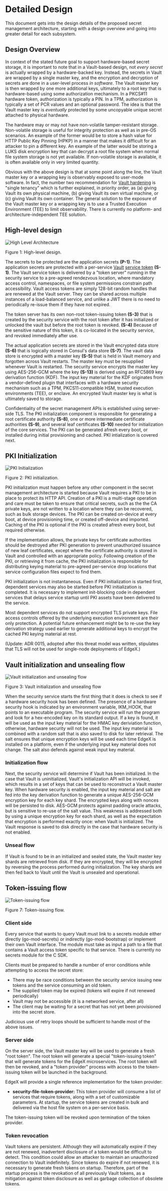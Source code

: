 # Detailed Design

This document gets into the design details of the proposed secret management architecture, starting with a design overview and going into greater detail for each subsystem.

## Design Overview

In context of the stated future goal to support hardware-based secret storage, it is important to note that in a Vault-based design, not _every secret_ is actually wrapped by a hardware-backed key.
Instead, the secrets in Vault are wrapped by a single master key, and the encryption and decryption of secrets are done in a user-level process _in software_.
The Vault master key is then wrapped by one more additional keys, ultimately to a root key that is hardware-based using some authorization mechanism.
In a PKCS#11 hardware token, authorization is typically a PIN.
In a TPM, authorization is typically a set of PCR values and an optional password.
The idea is that the Vault master key is _eventually_ protected by some uncopyable unique secret attached to physical hardware.

The hardware may or may not have non-volatile tamper-resistant storage.  Non-volatile storage is useful for integrity protection as well as in pre-OS scenarios.  An example of the former would be to store a hash value for HTTP Public Key Pinning (HPKP) in a manner that makes it difficult for an attacker to pin a different key.  An example of the latter would be storing a LUKS disk encryption key that can decrypt a root file system when normal file system storage is not yet available.  If non-volatile storage is available, it is often available only in very limited quantity.

Obvious with the above design is that at some point along the line, the Vault master key or a wrapping key is observably exposed to user-mode software.
In fact, the number two recommendation for [Vault hardening](https://developer.hashicorp.com/vault/tutorials/operations/production-hardening) is "single tenancy" which is further explained, in priority order, as (a) giving Vault its own physical machine, (b) giving Vault its own virtual machine, or (c) giving Vault its own container.
The general solution to the exposure of the Vault master key or a wrapping key is to use a Trusted Execution Environment (TEE) to limit observability.
There is currently no platform- and architecture-independent TEE solution.

## High-level design

![High Level Architecture](high_level_architecture.jpg)

Figure 1:  High-level design.

The secrets to be protected are the application secrets **(P-1)**. The application secrets are protected with a per-service [Vault](https://www.vaultproject.io/) [service token](https://developer.hashicorp.com/vault/docs/concepts/tokens#service-tokens) **(S-1)**.  The Vault service token is delivered by a "token server" running in the security service to a pre-agreed rendezvous location, where mandatory access control, namespaces, or file system permissions constrain path accessibility. Vault access tokens are simply 128-bit random handles that are renewed at the Vault server.  They can be shared across multiple instances of a load-balanced service, and unlike a JWT there is no need to periodically re-issue them if they have not expired.

The token server has its own non-root token-issuing token **(S-3)** that is created by the security service with the root token after it has initialized or unlocked the vault but before the root token is revoked. **(S-4)**
Because of the sensitive nature of this token, it is co-located in the security service, and revoked immediately after use.

The actual application secrets are stored in the Vault encrypted data store **(S-6)** that is logically stored in Consul's data store **(S-7)**.
The vault data store is encrypted with a master key **(S-5)** that is held in Vault memory and forgotten across Vault restarts.
The master key must be resupplied whenever Vault is restarted.
The security service encrypts the master key using AES-256-GCM where the key **(S-13)** is derived using an RFC5869 key derivation function (KDF).
The input key material for the KDF originates from a vendor-defined plugin that interfaces with a hardware security mechanism such as a TPM, PKCS11-compatible HSM, trusted execution environments (TEE), or enclave.
An encrypted Vault master key is what is ultimately saved to storage.

Confidentiality of the secret management APIs is established using server-side TLS.  The PKI initialization component is responsible for generating a root certificate authority **(S-8)**, one or more intermediate certificate authorities **(S-9)**, and several leaf certificates **(S-10)** needed for initialization of the core services.
The PKI can be generated afresh every boot, or installed during initial provisioning and cached.
PKI intialization is covered next.

## PKI Initialization

![PKI Initialization](pki_initialization.jpg)

Figure 2: PKI initialization.

PKI initialization must happen before any other component in the secret management architecture is started because Vault requires a PKI to be in place to protect its HTTP API.  Creation of a PKI is a multi-stage operation and care must be taken to ensure that critical secrets, such as the the CA private keys, are not written to a location where they can be recovered, such as bulk storage devices.  The PKI can be created on-device at every boot, at device provisioning time, or created off-device and imported.  Caching of the PKI is optional if the PKI is created afresh every boot, but required otherwise.

If the implementation allows, the private keys for certificate authorities should be destroyed after PKI generation to prevent unauthorized issuance of new leaf certificates, except where the certificate authority is stored in Vault and controlled with an appropriate policy.
Following creation of the PKI, or retrieving it from cache, the PKI initialization is responsible for distributing keying material to pre-agreed per-service drop locations that service configuration files expect to find them.

PKI initialization is not instantaneous.  Even if PKI initialization is started first, dependent services may also be started before PKI initialization is completed.  It is necessary to implement init-blocking code in dependent services that delays service startup until PKI assets have been delivered to the service.

Most dependent services do not support encrypted TLS private keys.  File access controls offered by the underlying execution environment are their only protection.  A potential future enhancement might be to re-use the key derivation strategy used earlier to generate additional keys to encrypt the cached PKI keying material at rest.

(Update: ADR 0015, adopted after this threat model was written, stipulates that TLS will not be used for single-node deployments of EdgeX.)


## Vault initialization and unsealing flow

![Vault initialization and unsealing flow](vault_initialization.jpg)

Figure 3: Vault initialization and unsealing flow

When the security service starts the first thing that it does is check to see if a hardware security hook has been defined.
The presence of a hardware security hook is indicated by an environment variable,
IKM_HOOK,
that points to an executable program.
The security service will run the program and look for a hex-encoded key on its standard output.
If a key is found,
it will be used as the input key material for the HMAC key deriviation function,
otherwise, hardware security will not be used.
The input key material is combined with a random salt
that is also saved to disk for later retrieval.
The salt ensures that unique encryption keys will be used each time EdgeX is installed on a platform, even if the underlying input key material does not change.
The salt also defends against weak input key material.

### Initialization flow

Next, the security service will determine if Vault has been initialized.
In the case that Vault is uninitialized,
Vault's initialization API will be invoked,
which results in a set of keys that can be used to reconstruct a Vault master key.
When hardware security is enabled,
the input key material and salt are fed into the key derivation function
to generate a unique AES-256-GCM encryption key for each key shard.
The encrypted keys along with nonces will be persisted to disk.
AES-GCM protects against padding oracle attacks, but is sensitive to re-use of the salt value.
This weakness is addressed both by using a unique encryption key for each shard,
as well as the expectation that encryption is performed exactly once:
when Vault is initialized.
The Vault response is saved to disk directly in the case that hardware security is not enabled.

### Unseal flow

If Vault is found to be in an initialized and sealed state,
the Vault master key shards are retrieved from disk.
If they are encrypted,
they will be encrypted by reversing the process performed during initialization.
The key shards are then fed back to Vault until the Vault is unsealed and operational.


## Token-issuing flow

![Token-issuing flow](token_handshake.jpg)

Figure 7: Token-issuing flow.

### Client side

Every service that wants to query Vault must link to a secrets module
either directly (go-mod-secrets)
or indirectly (go-mod-bootstrap)
or implement their own Vault interface.
The module must take as input a path to a file that contains a Vault access token specific to that service.
There is currently no secrets module for the C SDK.

Clients must be prepared to handle a number of error conditions while attempting to access the secret store:

* There may be race conditions between the security service issuing new tokens and the service consuming an old token.
* The supplied token may be expired (tokens will expire if not renewed periodically)
* Vault may not be accessible (it is a networked service, after all)
* The client may be waiting for a secret that has not yet been provisioned into the secret store.

Judicious use of retry loops should be sufficient to handle most of the above issues.

### Server side

On the server side,
the Vault master key will be used to generate a fresh "root token".
The root token will generate a special "token-issuing token"
that will generate tokens for the EdgeX microservices.
The root token will then be revoked,
and a "token provider" process
with access to the token-issuing token
will be launched in the background.

EdgeX will provide a single reference implementation for the token provider:
* **security-file-token-provider:** This token provider will consume a list of services that require tokens, along with a set of customizable parameters. At startup, the service tokens are created in bulk and delivered via the host file system on a per-service basis.

The token-issuing token will be revoked upon termination of the token provider.

### Token revocation

Vault tokens are persistent.
Although they will automatically expire if they are not renewed,
inadvertent disclosure of a token would be difficult to detect.
This condition could allow an attacker to maintain an unauthorized connection to Vault indefinitely.
Since tokens do expire if not renewed,
it is necessary to generate fresh tokens on startup.
Therefore, part of the startup process is the revokation
of all previously Vault tokens,
as a mitigation against token disclosure
as well as garbage collection of obsolete tokens.
